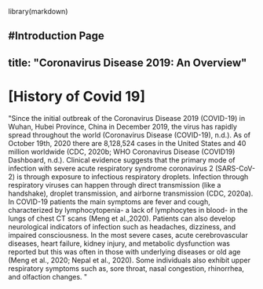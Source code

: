 library(markdown)

#Introduction Page
---
  title: "Coronavirus Disease 2019: An Overview"
---
  # [History of Covid 19]

"Since the initial outbreak of the Coronavirus Disease 2019 (COVID-19) in Wuhan, Hubei Province, China in December 2019, the virus has rapidly spread throughout the world (Coronavirus Disease (COVID-19), n.d.). As of October 19th, 2020 there are 8,128,524 cases in the United States and 40 million worldwide (CDC, 2020b; WHO Coronavirus Disease (COVID19) Dashboard, n.d.). Clinical evidence suggests that the primary mode of infection with severe acute respiratory syndrome coronavirus 2 (SARS-CoV-2) is through exposure to infectious respiratory droplets. Infection through respiratory viruses can happen through direct transmission (like a handshake), droplet transmission, and airborne transmission (CDC, 2020a). In COVID-19 patients the main symptoms are fever and cough, characterized by lymphocytopenia- a lack of lymphocytes in blood- in the lungs of chest CT scans (Meng et al.,2020). Patients can also develop neurological indicators of infection such as headaches, dizziness, and impaired consciousness. In the most severe cases, acute cerebrovascular diseases, heart failure, kidney injury, and metabolic dysfunction was reported but this was often in those with underlying diseases or old age (Meng et al., 2020; Nepal et al., 2020). Some individuals also exhibit upper respiratory symptoms such as, sore throat, nasal congestion, rhinorrhea, and olfaction changes. "
